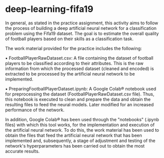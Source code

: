 # deep-learning-fifa19
In general, as stated in the practice assignment, this activity aims to follow the process of building a deep artificial neural network for a classification problem using the Fifa19 dataset. The goal is to estimate the overall quality of football players based on their skills as a classification task.

The work material provided for the practice includes the following:

▪ FootballPlayerRawDataset.csv: A file containing the dataset of football players to be classified according to their attributes. This is the raw information from which the processed dataset (cleaned and encoded) is extracted to be processed by the artificial neural network to be implemented.

▪ PreparingFootballPlayerDataset.ipynb: A Google Colab® notebook used for preprocessing the dataset (FootballPlayerRawDataset.csv file). Thus, this notebook is executed to clean and prepare the data and obtain the resulting files to feed the neural models. Later modified for an increased performance of the network.

In addition, Google Colab® has been used through the "notebooks" (.ipynb files) with which this tool works, for the implementation and execution of the artificial neural network. To do this, the work material has been used to obtain the files that feed the artificial neural network that has been implemented and, subsequently, a stage of adjustment and testing of the network's hyperparameters has been carried out to obtain the most accurate results.
